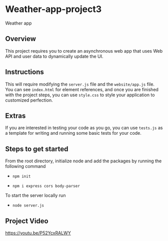 # Weather-app-project3
Weather app

## Overview
This project requires you to create an asynchronous web app that uses Web API and user data to dynamically update the UI. 

## Instructions
This will require modifying the `server.js` file and the `website/app.js` file. You can see `index.html` for element references, and once you are finished with the project steps, you can use `style.css` to style your application to customized perfection.

## Extras
If you are interested in testing your code as you go, you can use `tests.js` as a template for writing and running some basic tests for your code.


## Steps to get started
From the root directory, initialize node and add the packages by running the following command

- `npm init` 

- `npm i express cors body-parser`

To start the server locally run 

- `node server.js`

## Project Video

https://youtu.be/P52YcxRALWY

